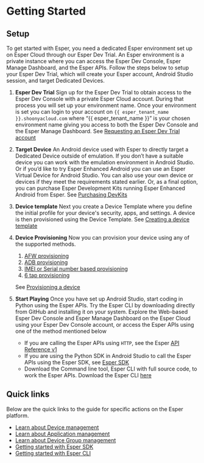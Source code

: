 # Getting Started


## Setup
To get started with Esper, you need a dedicated Esper environment set up on Esper Cloud through our Esper Dev Trial. An Esper environment is a private instance where you can access the Esper Dev Console, Esper Manage Dashboard, and the Esper APIs. Follow the steps below to setup your Esper Dev Trial, which will create your Esper account, Android Studio session, and target Dedicated Devices.


1. **Esper Dev Trial** Sign up for the Esper Dev Trial to obtain access to the Esper Dev Console with a private Esper Cloud account. During that process you will set up your environment name. Once your environment is set you can login to your account on `{{ esper_tenant_name }}.shoonyacloud.com` where “{{ esper_tenant_name }}” is your chosen environment name giving you access to both the Esper Dev Console and the Esper Manage Dashboard. See [Requesting an Esper Dev Trial account](./module/register.md)
2. **Target Device**  An Android device used with Esper to directly target a Dedicated Device outside of emulation. If you don’t have a suitable device you can work with the emulation environment in Android Studio. Or if you’d like to try Esper Enhanced Android you can use an Esper Virtual Device for Android Studio. You can also use your own device or devices if they meet the requirements stated earlier. Or, as a final option, you can purchase Esper Development Kits running Esper Enhanced Android from Esper. See [Purchasing DevKits](./module/devkits.md)
3. **Device template** Next you create a Device Template where you define the initial profile for your device's security, apps, and settings. A device is then provisioned using the  Device Template. See [Creating a device template](/home/devconsole/device-template/)
4. **Device Provisioning** Now you can provision your device using any of the supported methods.

    1. [AFW provisioning](/home/devconsole/device-provisioning/afw-provisioning/)
    2. [ADB provisioning](/home/devconsole/device-provisioning/adb-provisioning/)
    3. [IMEI or Serial number based provisioning](/home/devconsole/device-provisioning/imei-or-serial-number-based-provisioning/)
    4. [6 tap provisioning](/home/devconsole/device-provisioning/6-tap-provisioning/)

    See [Provisioning a device](/home/devconsole/device-provisioning/)

5. **Start Playing** Once you have set up Android Studio, start coding in Python using the Esper APIs. Try the Esper CLI by downloading directly from GitHub and installing it on your system. Explore the Web-based Esper Dev Console and Esper Manage Dashboard on the Esper Cloud using your Esper Dev Console account, or access the Esper APIs using one of the method mentioned below

    - If you are calling the Esper APIs using `HTTP`, see the Esper [API Reference v1](https://api.esper.io)
    - If you are using the Python SDK in Android Studio to call the Esper APIs using the Esper SDK, see [Esper SDK](./pythonsdk.md)
    - Download the Command line tool, Esper CLI with full source code, to work the Esper APIs. Download the Esper CLI [here](./espercli.md)

## Quick links

Below are the quick links to the guide for specific actions on the Esper platform.

- [Learn about Device management](/home/devconsole/device-management/)
- [Learn about Application management](/home/devconsole/app-management/)
- [Learn about Device Group management](/home/devconsole/group-management/)
- [Getting started with Esper SDK](./pythonsdk.md)
- [Getting started with Esper CLI](./espercli.md)
